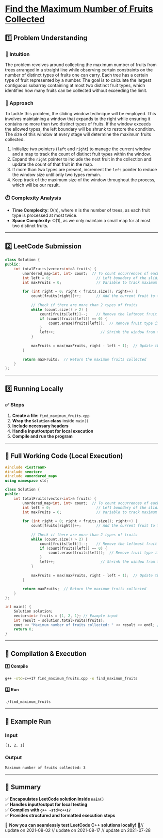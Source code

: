# **[Find the Maximum Number of Fruits Collected](https://leetcode.com/problems/find-the-maximum-number-of-fruits-collected/description/)**  

## **1️⃣ Problem Understanding**  
### **📌 Intuition**  
The problem revolves around collecting the maximum number of fruits from trees arranged in a straight line while observing certain constraints on the number of distinct types of fruits one can carry. Each tree has a certain type of fruit represented by a number. The goal is to calculate the largest contiguous subarray containing at most two distinct fruit types, which identifies how many fruits can be collected without exceeding the limit.  

### **🚀 Approach**  
To tackle this problem, the sliding window technique will be employed. This involves maintaining a window that expands to the right while ensuring it contains no more than two distinct types of fruits. If the window exceeds the allowed types, the left boundary will be shrunk to restore the condition. The size of this window at every stage will determine the maximum fruits collected.

1. Initialize two pointers (`left` and `right`) to manage the current window and a map to track the count of distinct fruit types within the window.
2. Expand the `right` pointer to include the next fruit in the collection and update the count of that fruit in the map.
3. If more than two types are present, increment the `left` pointer to reduce the window size until only two types remain.
4. Keep track of the maximum size of the window throughout the process, which will be our result.

### **⏱️ Complexity Analysis**  
- **Time Complexity**: O(n), where n is the number of trees, as each fruit type is processed at most twice.
- **Space Complexity**: O(1), as we only maintain a small map for at most two distinct fruits.

---  

## **2️⃣ LeetCode Submission**  
```cpp
class Solution {
public:
    int totalFruits(vector<int>& fruits) {
        unordered_map<int, int> count;  // To count occurrences of each fruit
        int left = 0;                     // Left boundary of the sliding window
        int maxFruits = 0;                // Variable to track maximum fruits collected
        
        for (int right = 0; right < fruits.size(); right++) {
            count[fruits[right]]++;       // Add the current fruit to the count
            
            // Check if there are more than 2 types of fruits
            while (count.size() > 2) {
                count[fruits[left]]--;    // Remove the leftmost fruit from the count
                if (count[fruits[left]] == 0) {
                    count.erase(fruits[left]);  // Remove fruit type if count becomes zero
                }
                left++;                     // Shrink the window from the left
            }
            
            maxFruits = max(maxFruits, right - left + 1);  // Update the maximum fruit count
        }
        
        return maxFruits;  // Return the maximum fruits collected
    }
};  
```  

---  

## **3️⃣ Running Locally**  
### **✅ Steps**  
1. **Create a file**: `find_maximum_fruits.cpp`  
2. **Wrap the `Solution` class** inside `main()`  
3. **Include necessary headers**  
4. **Handle input/output for local execution**  
5. **Compile and run the program**  

---  

## **📝 Full Working Code (Local Execution)**  
```cpp
#include <iostream>
#include <vector>
#include <unordered_map>
using namespace std;

class Solution {
public:
    int totalFruits(vector<int>& fruits) {
        unordered_map<int, int> count;  // To count occurrences of each fruit
        int left = 0;                     // Left boundary of the sliding window
        int maxFruits = 0;                // Variable to track maximum fruits collected
        
        for (int right = 0; right < fruits.size(); right++) {
            count[fruits[right]]++;       // Add the current fruit to the count
            
            // Check if there are more than 2 types of fruits
            while (count.size() > 2) {
                count[fruits[left]]--;    // Remove the leftmost fruit from the count
                if (count[fruits[left]] == 0) {
                    count.erase(fruits[left]);  // Remove fruit type if count becomes zero
                }
                left++;                     // Shrink the window from the left
            }
            
            maxFruits = max(maxFruits, right - left + 1);  // Update the maximum fruit count
        }
        
        return maxFruits;  // Return the maximum fruits collected
    }
};

int main() {
    Solution solution;
    vector<int> fruits = {1, 2, 1}; // Example input
    int result = solution.totalFruits(fruits);
    cout << "Maximum number of fruits collected: " << result << endl; // Expected output: 3
    return 0;
}  
```  

---  

## **🔧 Compilation & Execution**  
#### **1️⃣ Compile**  
```bash
g++ -std=c++17 find_maximum_fruits.cpp -o find_maximum_fruits
```  

#### **2️⃣ Run**  
```bash
./find_maximum_fruits
```  

---  

## **🎯 Example Run**  
### **Input**  
```
[1, 2, 1]
```  
### **Output**  
```
Maximum number of fruits collected: 3
```  

---  

## **📌 Summary**  
✅ **Encapsulates LeetCode solution inside `main()`**  
✅ **Handles input/output for local testing**  
✅ **Compiles with `g++ -std=c++17`**  
✅ **Provides structured and formatted execution steps**  

🚀 **Now you can seamlessly test LeetCode C++ solutions locally!** 🚀// update on 2021-08-02
// update on 2021-08-17
// update on 2021-07-28
